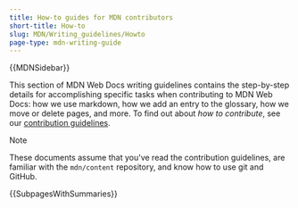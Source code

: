 ```yaml
---
title: How-to guides for MDN contributors
short-title: How-to
slug: MDN/Writing_guidelines/Howto
page-type: mdn-writing-guide
---
```


{{MDNSidebar}}

This section of MDN Web Docs writing guidelines contains the step-by-step details for accomplishing specific tasks when contributing to MDN Web Docs: how we use markdown, how we add an entry to the glossary, how we move or delete pages, and more.
To find out about _how to contribute_, see our [contribution guidelines](/en-US/docs/MDN/Community/Contributing).

> [!NOTE]
> These documents assume that you've read the contribution guidelines, are familiar with the `mdn/content` repository, and know how to use git and GitHub.

{{SubpagesWithSummaries}}

